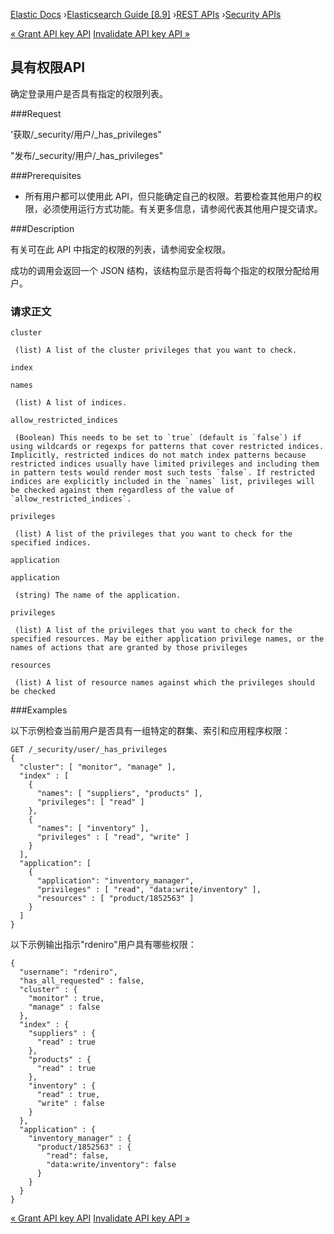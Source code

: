 

[Elastic Docs](/guide/) ›[Elasticsearch Guide [8.9]](index.md) ›[REST
APIs](rest-apis.md) ›[Security APIs](security-api.md)

[« Grant API key API](security-api-grant-api-key.md) [Invalidate API key API
»](security-api-invalidate-api-key.md)

## 具有权限API

确定登录用户是否具有指定的权限列表。

###Request

'获取/_security/用户/_has_privileges"

"发布/_security/用户/_has_privileges"

###Prerequisites

* 所有用户都可以使用此 API，但只能确定自己的权限。若要检查其他用户的权限，必须使用运行方式功能。有关更多信息，请参阅代表其他用户提交请求。

###Description

有关可在此 API 中指定的权限的列表，请参阅安全权限。

成功的调用会返回一个 JSON 结构，该结构显示是否将每个指定的权限分配给用户。

### 请求正文

`cluster`

     (list) A list of the cluster privileges that you want to check. 
`index`

    

`names`

     (list) A list of indices. 
`allow_restricted_indices`

     (Boolean) This needs to be set to `true` (default is `false`) if using wildcards or regexps for patterns that cover restricted indices. Implicitly, restricted indices do not match index patterns because restricted indices usually have limited privileges and including them in pattern tests would render most such tests `false`. If restricted indices are explicitly included in the `names` list, privileges will be checked against them regardless of the value of `allow_restricted_indices`. 
`privileges`

     (list) A list of the privileges that you want to check for the specified indices. 

`application`

    

`application`

     (string) The name of the application. 
`privileges`

     (list) A list of the privileges that you want to check for the specified resources. May be either application privilege names, or the names of actions that are granted by those privileges 
`resources`

     (list) A list of resource names against which the privileges should be checked 

###Examples

以下示例检查当前用户是否具有一组特定的群集、索引和应用程序权限：

    
    
    GET /_security/user/_has_privileges
    {
      "cluster": [ "monitor", "manage" ],
      "index" : [
        {
          "names": [ "suppliers", "products" ],
          "privileges": [ "read" ]
        },
        {
          "names": [ "inventory" ],
          "privileges" : [ "read", "write" ]
        }
      ],
      "application": [
        {
          "application": "inventory_manager",
          "privileges" : [ "read", "data:write/inventory" ],
          "resources" : [ "product/1852563" ]
        }
      ]
    }

以下示例输出指示"rdeniro"用户具有哪些权限：

    
    
    {
      "username": "rdeniro",
      "has_all_requested" : false,
      "cluster" : {
        "monitor" : true,
        "manage" : false
      },
      "index" : {
        "suppliers" : {
          "read" : true
        },
        "products" : {
          "read" : true
        },
        "inventory" : {
          "read" : true,
          "write" : false
        }
      },
      "application" : {
        "inventory_manager" : {
          "product/1852563" : {
            "read": false,
            "data:write/inventory": false
          }
        }
      }
    }

[« Grant API key API](security-api-grant-api-key.md) [Invalidate API key API
»](security-api-invalidate-api-key.md)
